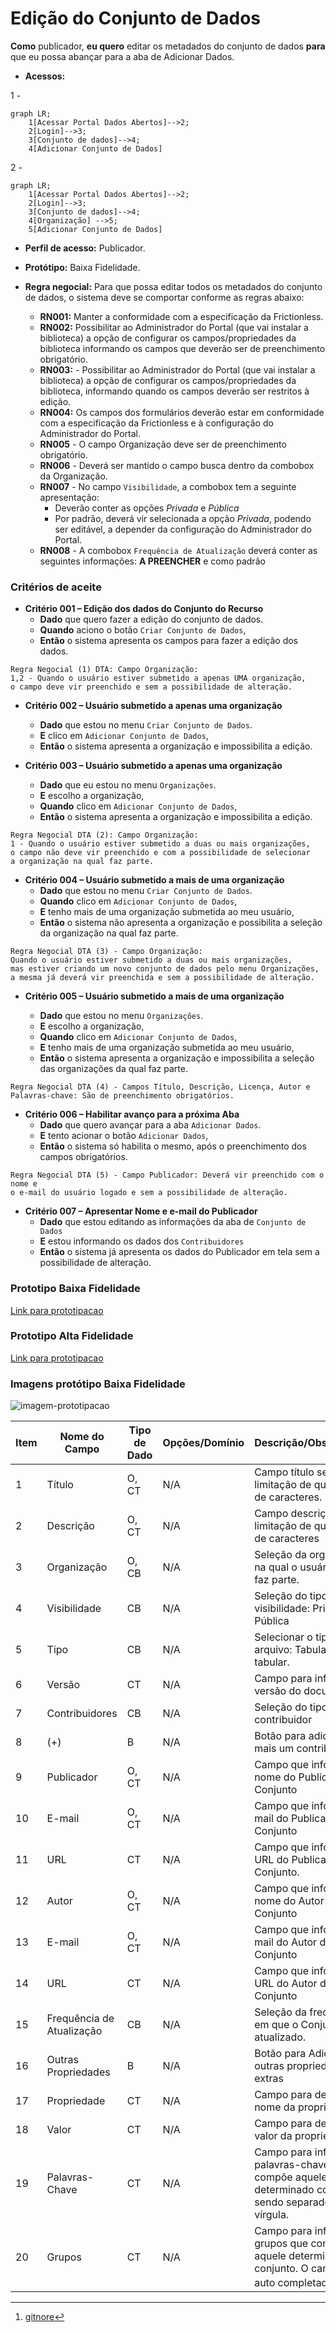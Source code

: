 # Edição do Conjunto de Dados

**Como** publicador, **eu quero**  editar os metadados do conjunto de dados **para** que eu possa abançar para a aba de Adicionar Dados.

- **Acessos:**

1 - 
```mermaid
graph LR;
    1[Acessar Portal Dados Abertos]-->2;
    2[Login]-->3;
    3[Conjunto de dados]-->4;
    4[Adicionar Conjunto de Dados]
```
2 -
```mermaid
graph LR;
    1[Acessar Portal Dados Abertos]-->2;
    2[Login]-->3;
    3[Conjunto de dados]-->4;
    4[Organização] -->5;
    5[Adicionar Conjunto de Dados]
```

- **Perfil de acesso:** Publicador. 
- **Protótipo:** Baixa Fidelidade.

- **Regra negocial:** Para que possa editar todos os metadados do conjunto de dados, o sistema deve se comportar conforme as regras abaixo:
	- **RN001:** Manter a conformidade com a especificação da Frictionless. 
	- **RN002:** Possibilitar ao Administrador do Portal (que vai instalar a biblioteca) a opção de configurar os campos/propriedades da biblioteca informando os campos que deverão ser de preenchimento obrigatório. 
	- **RN003:** - Possibilitar ao Administrador do Portal (que vai instalar a biblioteca) a opção de configurar os campos/propriedades da biblioteca, informando quando os campos deverão ser restritos à edição. 
	- **RN004:** Os campos dos formulários deverão estar em conformidade com a especificação da Frictionless e à configuração do Administrador do Portal.
    - **RN005** - O campo Organização deve ser de preenchimento obrigatório.
    - **RN006** - Deverá ser mantido o campo busca dentro da combobox da Organização. 
    - **RN007** - No campo `Visibilidade`, a combobox tem a seguinte apresentação:
    	- Deverão conter as opções *Privada* e *Pública* 
        - Por padrão, deverá vir selecionada a opção *Privada*, podendo ser editável, a depender da configuração do Administrador do Portal. 
    - **RN008** - A combobox `Frequência de Atualização` deverá conter as seguintes informações: **A PREENCHER** e como padrão  


### Critérios de aceite

- **Critério 001 – Edição dos dados do Conjunto do Recurso**
	- **Dado** que quero fazer a edição do conjunto de dados. 
	- **Quando** aciono o botão `Criar Conjunto de Dados`,
	- **Então** o sistema apresenta os campos para fazer a edição dos dados.

```
Regra Negocial (1) DTA: Campo Organização:
1,2 - Quando o usuário estiver submetido a apenas UMA organização, 
o campo deve vir preenchido e sem a possibilidade de alteração. 
```

- **Critério 002 – Usuário submetido a apenas uma organização**

	- **Dado** que estou no menu `Criar Conjunto de Dados`. 
	- **E**	clico em `Adicionar Conjunto de Dados`,
	- **Então** o sistema apresenta a organização e impossibilita 
	a edição. 

- **Critério 003 – Usuário submetido a apenas uma organização** 

	- **Dado** que eu estou no menu `Organizações`. 
	- **E** escolho a organização,
	- **Quando** clico em `Adicionar Conjunto de Dados`,
	- **Então** o sistema apresenta a organização e impossibilita a edição.

````
Regra Negocial DTA (2): Campo Organização:
1 - Quando o usuário estiver submetido a duas ou mais organizações,
o campo não deve vir preenchido e com a possibilidade de selecionar 
a organização na qual faz parte.
````

- **Critério 004 – Usuário submetido a mais de uma organização**
	- **Dado** que estou no menu `Criar Conjunto de Dados`. 
	- **Quando** clico em `Adicionar Conjunto de Dados`,
	- **E** tenho mais de uma organização submetida ao meu usuário,
	- **Então** o sistema não apresenta a organização e possibilita a seleção da organização na qual faz parte. 

````
Regra Negocial DTA (3) - Campo Organização:
Quando o usuário estiver submetido a duas ou mais organizações, 
mas estiver criando um novo conjunto de dados pelo menu Organizações, 
a mesma já deverá vir preenchida e sem a possibilidade de alteração.
````

- **Critério 005 – Usuário submetido a mais de uma organização**

	- **Dado** que estou no menu `Organizações`.
	- **E** escolho a organização, 
	- **Quando** clico em `Adicionar Conjunto de Dados`,
	- **E** tenho mais de uma organização submetida ao meu usuário,
	- **Então** o sistema apresenta a organização e impossibilita a seleção das organizações da qual faz parte. 

````
Regra Negocial DTA (4) - Campos Título, Descrição, Licença, Autor e 
Palavras-chave: São de preenchimento obrigatórios.
````

- **Critério 006 – Habilitar avanço para a próxima Aba**
	- **Dado** que quero avançar para a aba `Adicionar Dados`. 
	- **E** tento acionar o botão `Adicionar Dados`,
	- **Então** o sistema só habilita o mesmo, após o preenchimento dos campos obrigatórios.

````
Regra Negocial DTA (5) - Campo Publicador: Deverá vir preenchido com o nome e
o e-mail do usuário logado e sem a possibilidade de alteração. 
````

- **Critério 007 – Apresentar Nome e e-mail do Publicador**
	- **Dado** que estou editando as informações da aba de `Conjunto de Dados`
	- **E** estou informando os dados dos `Contribuidores`
	- **Então** o sistema já apresenta os dados do Publicador em tela sem a possibilidade de alteração.

### Prototipo Baixa Fidelidade

[Link para prototipacao](/assets/pdfs/prototipo_telas_ckan.pdf)

### Prototipo Alta Fidelidade

[Link para prototipacao](https://www.figma.com/proto/X0SZVAiL6Auf6pqssoewnn/SEPLAG-CKAN?node-id=2%3A387&scaling=min-zoom&page-id=2%3A387&starting-point-node-id=217%3A1115) 
### Imagens protótipo Baixa Fidelidade

![imagem-prototipacao](/assets/imagem.png)

| Item |                        Nome do Campo                        | Tipo de Dado | Opções/Domínio |     Descrição/Observações      |
|------|-------------------------------------------------------------|------------------|----------------|--------------------------------|
|    1 |    Título               |    O, CT          |     N/A    | Campo título sem limitação de quantidade de caracteres.
|    2 |           Descrição    |    O, CT           |       N/A     |Campo descrição sem limitação de quantidade de caracteres |
|    3 |  Organização|      O, CB         |       N/A     | Seleção da organização na qual o usuário logado faz parte. |
|    4 |   Visibilidade |        CB        |   N/A          | Seleção do tipo de visibilidade: Privada ou Pública  |
|    5 |   Tipo                       |  CB               |    N/A        |Selecionar o tipo de arquivo: Tabular ou não tabular. |
|    6 |  Versão |         CT      |        N/A       |  Campo para informar a versão do documento.|	
|    7 |  Contribuidores |       CB      |       N/A     | Seleção do tipo de contribuidor|
|    8 |  (+) |       B      |      N/A     | Botão para adicionar mais um contribuidor  |
|    9 |  Publicador |   O, CT          |    N/A       | Campo que informa o nome do Publicador do Conjunto |
|    10 |  E-mail |        O, CT     |   N/A        | Campo que informa o e-mail do Publicador do Conjunto |
|    11 |  URL |        CT     |    N/A      | Campo que informa a URL do Publicador do Conjunto.
|    12 |  Autor |       O, CT      |   N/A       |  Campo que informa o nome do Autor do Conjunto|
|    13 | E-mail  |      O, CT       |    N/A       | Campo que informa o e-mail do Autor do Conjunto |
|    14 | URL  |      CT       |         N/A  | Campo que informa a URL do Autor do Conjunto |
|    15 | Frequência de Atualização  |   CB          |      N/A     | Seleção da frequência em que o Conjunto será atualizado.  |
|    16 | Outras Propriedades  |  B           |     N/A      | Botão para Adionar outras propriedades extras  |
|    17 | Propriedade  |    CT         |  N/A         | Campo para descrever o nome da propriedade  |
|    18 | Valor |         CT    |          N/A | Campo para descrever o valor da propriedade  |
|    19 | Palavras-Chave |    CT         |   N/A        | Campo para informar as palavras-chave que compõe aquele determinado conjunto, sendo separado por vírgula.  |
|    20 | Grupos  |         CT    |     N/A      | Campo para informar grupos que compõe aquele determinado conjunto. O campo será auto completado.[^1]|

[^1]:[gitnore](https://www.toptal.com/developers/gitignore/)
